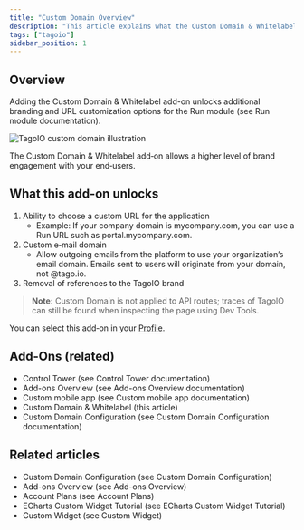 ```yaml
---
title: "Custom Domain Overview"
description: "This article explains what the Custom Domain & Whitelabel add-on enables in the Run module, including setting a custom application URL and a custom email domain, plus links to related add-ons and documentation."
tags: ["tagoio"]
sidebar_position: 1
---
```

## Overview
Adding the Custom Domain & Whitelabel add-on unlocks additional branding and URL customization options for the Run module (see Run module documentation).

![TagoIO custom domain illustration](/docs_imagem/tagoio/custom-domain-whitelabel-2.gif)

The Custom Domain & Whitelabel add‑on allows a higher level of brand engagement with your end‑users.

## What this add-on unlocks
1. Ability to choose a custom URL for the application  
   - Example: If your company domain is mycompany.com, you can use a Run URL such as portal.mycompany.com.
2. Custom e‑mail domain  
   - Allow outgoing emails from the platform to use your organization’s email domain. Emails sent to users will originate from your domain, not @tago.io.
3. Removal of references to the TagoIO brand

> **Note:** Custom Domain is not applied to API routes; traces of TagoIO can still be found when inspecting the page using Dev Tools.

You can select this add‑on in your [Profile](/tagoio/account/profiles).

## Add-Ons (related)
- Control Tower (see Control Tower documentation)
- Add-ons Overview (see Add-ons Overview documentation)
- Custom mobile app (see Custom mobile app documentation)
- Custom Domain & Whitelabel (this article)
- Custom Domain Configuration (see Custom Domain Configuration documentation)

## Related articles
- Custom Domain Configuration (see Custom Domain Configuration)
- Add-ons Overview (see Add-ons Overview)
- Account Plans (see Account Plans)
- ECharts Custom Widget Tutorial (see ECharts Custom Widget Tutorial)
- Custom Widget (see Custom Widget)